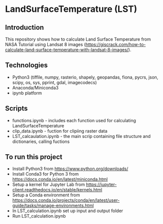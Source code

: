 # LandSurfaceTemperature (LST)

## Introduction
This repository shows how to calculate Land Surface Temperature from NASA Tutorial using Landsat 8 images (https://giscrack.com/how-to-calculate-land-surface-temperature-with-landsat-8-images/). 


## Technologies
* Python3 (tiffile, numpy, rasterio, shapely, geopandas, fiona, pycrs, json, scipy, os, sys, pprint, gdal, imagecodecs)
* Anaconda/Miniconda3
* ipynb platform

## Scripts
* functions.ipynb - includes each function used for calculating LandSurfaceTemperature
* clip_data.ipynb - fuction for clipiing raster data
* LST_calcaulation.ipynb - the main scrip containing file structure and dictionaries, calling fuctions

## To run this project
* Install Python3 from https://www.python.org/downloads/
* Install Conda3 for Python 3 from https://docs.conda.io/en/latest/miniconda.html
* Setup a kernel for Jupyter Lab from https://jupyter-client.readthedocs.io/en/stable/kernels.html
* Setup a Conda environment from https://docs.conda.io/projects/conda/en/latest/user-guide/tasks/manage-environments.html
* In LST_calculation.ipynb set up input and output folder
* Run LST_calculation.ipynb
